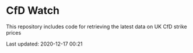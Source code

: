 # CfD Watch

This repository includes code for retrieving the latest data on UK CfD strike prices

Last updated: 2020-12-17 00:21
